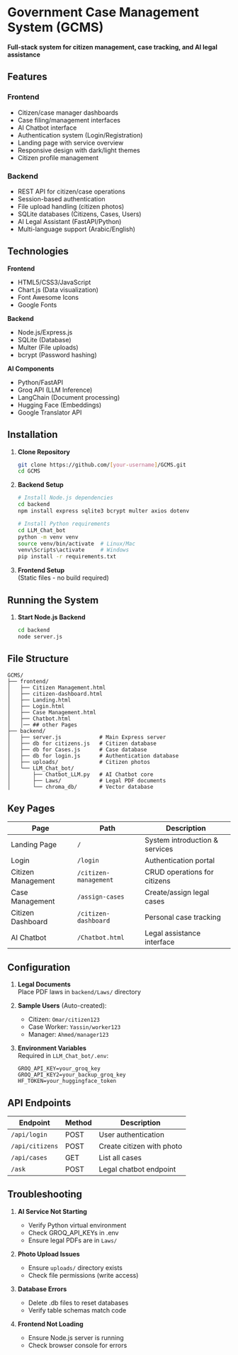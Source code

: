 # Government Case Management System (GCMS)

**Full-stack system for citizen management, case tracking, and AI legal assistance**

## Features

### Frontend
- Citizen/case manager dashboards
- Case filing/management interfaces
- AI Chatbot interface
- Authentication system (Login/Registration)
- Landing page with service overview
- Responsive design with dark/light themes
- Citizen profile management

### Backend
- REST API for citizen/case operations
- Session-based authentication
- File upload handling (citizen photos)
- SQLite databases (Citizens, Cases, Users)
- AI Legal Assistant (FastAPI/Python)
- Multi-language support (Arabic/English)

## Technologies

**Frontend**  
- HTML5/CSS3/JavaScript
- Chart.js (Data visualization)
- Font Awesome Icons
- Google Fonts

**Backend**  
- Node.js/Express.js
- SQLite (Database)
- Multer (File uploads)
- bcrypt (Password hashing)

**AI Components**  
- Python/FastAPI
- Groq API (LLM Inference)
- LangChain (Document processing)
- Hugging Face (Embeddings)
- Google Translator API

## Installation

1. **Clone Repository**
   ```bash
   git clone https://github.com/[your-username]/GCMS.git
   cd GCMS
   ```

2. **Backend Setup**
   ```bash
   # Install Node.js dependencies
   cd backend
   npm install express sqlite3 bcrypt multer axios dotenv

   # Install Python requirements
   cd LLM_Chat_bot
   python -m venv venv
   source venv/bin/activate  # Linux/Mac
   venv\Scripts\activate     # Windows
   pip install -r requirements.txt
   ```

3. **Frontend Setup**  
   (Static files - no build required)


## Running the System

1. **Start Node.js Backend**
   ```bash
   cd backend
   node server.js
   ```
## File Structure

```
GCMS/
├── frontend/
│   ├── Citizen Management.html
│   ├── citizen-dashboard.html
│   ├── Landing.html
│   ├── Login.html
│   ├── Case Management.html
│   ├── Chatbot.html
│   │── ## other Pages
├── backend/
│   ├── server.js            # Main Express server
│   ├── db for citizens.js   # Citizen database
│   ├── db for Cases.js      # Case database
│   ├── db for login.js      # Authentication database
│   ├── uploads/             # Citizen photos
│   └── LLM_Chat_bot/
│       ├── Chatbot_LLM.py   # AI Chatbot core
│       ├── Laws/            # Legal PDF documents
│       └── chroma_db/       # Vector database
```

## Key Pages

| Page                      | Path                          | Description                     |
|---------------------------|-------------------------------|---------------------------------|
| Landing Page              | `/`                           | System introduction & services |
| Login                     | `/login`                      | Authentication portal          |
| Citizen Management        | `/citizen-management`         | CRUD operations for citizens   |
| Case Management           | `/assign-cases`               | Create/assign legal cases      |
| Citizen Dashboard         | `/citizen-dashboard`          | Personal case tracking         |
| AI Chatbot                | `/Chatbot.html`               | Legal assistance interface     |

## Configuration

1. **Legal Documents**  
   Place PDF laws in `backend/Laws/` directory

2. **Sample Users** (Auto-created):
   - Citizen: `Omar/citizen123`
   - Case Worker: `Yassin/worker123`
   - Manager: `Ahmed/manager123`

3. **Environment Variables**  
   Required in `LLM_Chat_bot/.env`:
   ```env
   GROQ_API_KEY=your_groq_key
   GROQ_API_KEY2=your_backup_groq_key
   HF_TOKEN=your_huggingface_token
   ```

## API Endpoints

| Endpoint                | Method | Description                     |
|-------------------------|--------|---------------------------------|
| `/api/login`            | POST   | User authentication            |
| `/api/citizens`         | POST   | Create citizen with photo      |
| `/api/cases`            | GET    | List all cases                 |
| `/ask`                  | POST   | Legal chatbot endpoint         |

## Troubleshooting

1. **AI Service Not Starting**
   - Verify Python virtual environment
   - Check GROQ_API_KEYs in .env
   - Ensure legal PDFs are in `Laws/`

2. **Photo Upload Issues**
   - Ensure `uploads/` directory exists
   - Check file permissions (write access)

3. **Database Errors**
   - Delete .db files to reset databases
   - Verify table schemas match code

4. **Frontend Not Loading**
   - Ensure Node.js server is running
   - Check browser console for errors
